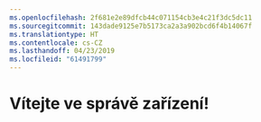 ```yaml
---
ms.openlocfilehash: 2f681e2e89dfcb44c071154cb3e4c21f3dc5dc11
ms.sourcegitcommit: 143dade9125e7b5173ca2a3a902bcd6f4b14067f
ms.translationtype: HT
ms.contentlocale: cs-CZ
ms.lasthandoff: 04/23/2019
ms.locfileid: "61491799"
---
```

# <a name="welcome-to-device-mgmt"></a>Vítejte ve správě zařízení!